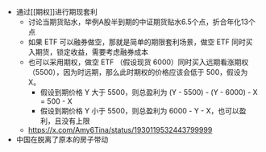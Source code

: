 - 通过[[期权]]进行期现套利
	- 讨论当期货贴水，举例A股半到期的中证期货贴水6.5个点，折合年化13个点
	- 如果 ETF 可以融券做空，那就是简单的期限套利场景，做空 ETF 同时买入期货，锁定收益，需要考虑融券成本
	- 也可以采用期权，做空 ETF （假设现货 6000）同时买入远期看涨期权 （5500），因为时远期，那么此时期权的价格应该会低于 500，假设为 X。
		- 假设到期价格 Y 大于 5500，则总盈利为 (Y - 5500) - (Y - 6000) - X = 500 - X
		- 假设到期价格 Y 小于 5500，则总盈利为 6000 - Y - X，也可以盈利，且没有上限
	- https://x.com/Amy6Tina/status/1930119532443799999
- 中国在脱离了原本的房子带动